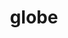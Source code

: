---
title: globe
unicode_regular: \eb5a
unicode_bold: \eb59
unicode_solid: \eb5b
unicode_brand: 
---